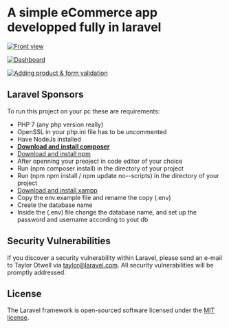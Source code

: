 # A simple eCommerce app developped fully in laravel

[![Front view](https://s18.postimg.cc/970pva44p/image.png)](https://postimg.cc/image/72gcu72hx/)

[![Dashboard](https://s18.postimg.cc/5andzjqxl/image.png)](https://postimg.cc/image/fxh74yz2t/)

[![Adding product & form validation](https://s18.postimg.cc/sovdbi3q1/image.png)](https://postimg.cc/image/pi0trvj9x/)

## Laravel Sponsors

To run this project on your pc these are requirements:

- PHP 7 (any php version really)
- OpenSSL in your php.ini file has to be uncommented
- Have NodeJs installed
- **[Download and install composer](#)**
- [Download and install npm](https://nodejs.org/en/)
- After openning your preoject in code editor of your choice
- Run (npm composer install) in the directory of your project
- Run (npm npm install / npm update no--scripts) in the directory of your project
- [Download and install xampp](https://www.apachefriends.org/fr/index.html)
- Copy the env.example file and rename the copy (.env)
- Create the database name
- Inside the (.env) file change the database name, and set up the password and username according to yout db

## Security Vulnerabilities

If you discover a security vulnerability within Laravel, please send an e-mail to Taylor Otwell via [taylor@laravel.com](mailto:taylor@laravel.com). All security vulnerabilities will be promptly addressed.

## License

The Laravel framework is open-sourced software licensed under the [MIT license](https://opensource.org/licenses/MIT).
